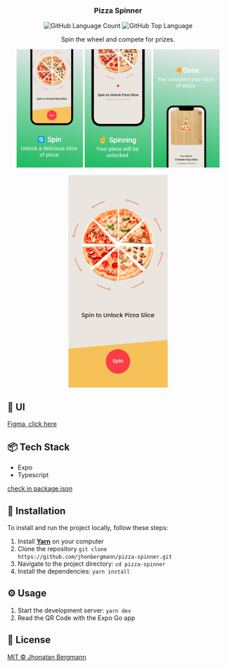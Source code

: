 <h3 align="center">
  Pizza Spinner
</h3>

<p align="center">
  <img alt="GitHub Language Count" src="https://img.shields.io/github/languages/count/jhonbergmann/pizza-spinner" />
  <img alt="GitHub Top Language" src="https://img.shields.io/github/languages/top/jhonbergmann/pizza-spinner" />
</p>

<p align="center">Spin the wheel and compete for prizes.</p>

<p align="center">
  <img src="docs/assets/illustration1.jpg" width="30%"  alt="illustration" >
  <img src="docs/assets/illustration2.jpg" width="30%"  alt="illustration" >
  <img src="docs/assets/illustration3.jpg" width="30%"  alt="illustration" >
</p>


<p align="center">
  <img src="docs/assets/preview.gif" width="45%"  alt="illustration" >
</p>

## 🎨 UI

[Figma, click here](https://www.figma.com/design/tcXFNfmR0WSKNrBHsaMek2/Pizza-Spinner-Mobile-App)

## 📦 Tech Stack

- Expo
- Typescript

[check in package.json](package.json)

## 🔩 Installation

To install and run the project locally, follow these steps:

1. Install [**Yarn**](https://yarnpkg.com/) on your computer
1. Clone the repository `git clone https://github.com/jhonbergmann/pizza-spinner.git`
1. Navigate to the project directory: `cd pizza-spinner`
1. Install the dependencies: `yarn install`

## ⚙️ Usage

1. Start the development server: `yarn dev`
1. Read the QR Code with the Expo Go app

## 📝 License

[MIT © Jhonatan Bergmann](https://github.com/jhonbergmann/pizza-spinner/blob/main/LICENSE)
